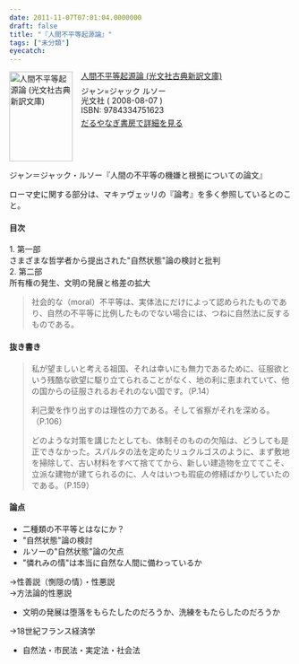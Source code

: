 ```yaml
---
date: 2011-11-07T07:01:04.0000000
draft: false
title: "『人間不平等起源論』"
tags: ["未分類"]
eyecatch: 
---
```

<p><div class="mm-middle" style="margin-bottom:0px;"><div class="mm-image" style="float:left;"><a href="http://www.amazon.co.jp/exec/obidos/ASIN/4334751628/bestylesnet-22/ref=nosim" target="_blank"><img src="http://ecx.images-amazon.com/images/I/41kBX9fk96L._SL160_.jpg" alt="人間不平等起源論 (光文社古典新訳文庫)" title="人間不平等起源論 (光文社古典新訳文庫)" width="113" height="160" border="0" /></a></div><div class="mm-content" style="float:left;margin-left:15px;line-height:120%"><div class="mm-title" style="line-height:120%"><a href="http://www.amazon.co.jp/exec/obidos/ASIN/4334751628/bestylesnet-22/ref=nosim" target="_blank">人間不平等起源論 (光文社古典新訳文庫)</a></div><div class="mm-detail" style="margin-top:10px;">ジャン=ジャック ルソー<br />光文社 ( 2008-08-07 )<br />ISBN: 9784334751623<br /><div style="margin:7px 0px"><a href="http://mediamarker.net/u/daruyanagi/?asin=4334751628" target="_blank">だるやなぎ書房で詳細を見る</a></div></div></div><div style="clear:left"></div></div></p><p>ジャン＝ジャック・ルソー『人間の不平等の機嫌と根拠についての論文』</p><p>ローマ史に関する部分は、マキァヴェッリの『論考』を多く参照しているとのこと。</p>

<div class="section">
<h4>目次</h4>
<p>1.  第一部  <br />
さまざまな哲学者から提出された"自然状態"論の検討と批判<br />
2.  第二部  <br />
所有権の発生、文明の発展と格差の拡大</p>

<blockquote>
<p>    社会的な（moral）不平等は、実体法にだけによって認められたものであり、自然の不平等に比例したものでない場合には、つねに自然法に反するものである。</p>

</blockquote>

</div>
<div class="section">
<h4>抜き書き</h4>

<blockquote>
<p>私が望ましいと考える祖国、それは幸いにも無力であるために、征服欲という残酷な欲望に駆り立てられることがなく、地の利に恵まれていて、他の国からの征服されるおそれのない国です。（P.14）</p><p>利己愛を作り出すのは理性の力である。そして省察がそれを深める。（P.106）</p><p>どのような対策を講じたとしても、体制そのものの欠陥は、どうしても是正できなかった。スパルタの法を定めたリュクルゴスのように、まず敷地を掃除して、古い材料をすべて捨ててから、新しい建造物を立ててこそ、立派な建物が建てられるのに、人々はいつも瑕疵の修繕ばかりしていたのである。（P.159）</p>

</blockquote>

</div>
<div class="section">
<h4>論点</h4>

<ul>
<li>二種類の不平等とはなにか？</li>
<li>"自然状態"論の検討</li>
<li>ルソーの"自然状態"論の欠点</li>
<li>"憐れみの情"は本当に自然な人間に備わっているか  </li>
</ul><p>→性善説（惻隠の情）・性悪説  <br />
→方法論的性悪説</p>

<ul>
<li>文明の発展は堕落をもらたしたのだろうか、洗練をもたらしたのだろうか  </li>
</ul><p>→18世紀フランス経済学</p>

<ul>
<li>自然法・市民法・実定法・社会法</li>
</ul>
</div>